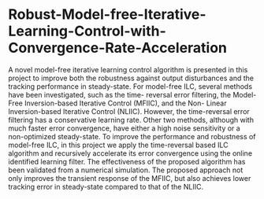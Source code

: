 # Robust-Model-free-Iterative-Learning-Control-with-Convergence-Rate-Acceleration
A novel model-free iterative learning control algorithm is presented in this project to improve both the robustness against output disturbances and the tracking performance in steady-state. For model-free ILC, several methods have been investigated, such as the time- reversal error filtering, the Model-Free Inversion-based Iterative Control (MFIIC), and the Non- Linear Inversion-based Iterative Control (NLIIC). However, the time-reversal error filtering has a conservative learning rate. Other two methods, although with much faster error convergence, have either a high noise sensitivity or a non-optimized steady-state. To improve the performance and robustness of model-free ILC, in this project we apply the time-reversal based ILC algorithm and recursively accelerate its error convergence using the online identified learning filter. The effectiveness of the proposed algorithm has been validated from a numerical simulation. The proposed approach not only improves the transient response of the MFIIC, but also achieves lower tracking error in steady-state compared to that of the NLIIC.
